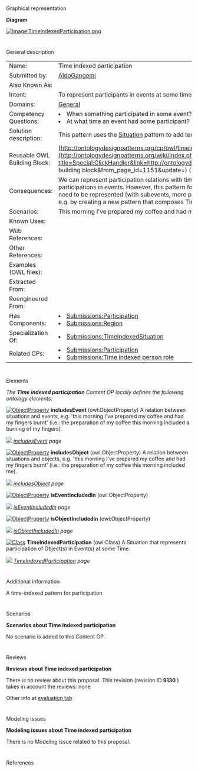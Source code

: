 # 

 Graphical representation



__Diagram__ 





[![Image:TimeIndexedParticipation.png](../images/7/73/TimeIndexedParticipation.png)](../Image/TimeIndexedParticipation.png "Image:TimeIndexedParticipation.png")





# 

 General description




|  |  |
| --- | --- |
|  Name:  |  Time indexed participation  |
|  Submitted by:  | [AldoGangemi](../User/AldoGangemi "User:AldoGangemi")  |
|  Also Known As:  |  |
|  Intent:  |  To represent participants in events at some time,To represent participants in parts of events.  |
|  Domains:  | [General](../Community/General "Community:General")  |
|  Competency Questions:  | <li>       When something participated in some event?      </li><li>       At what time an event had some participant?      </li> |
|  Solution description:  |  This pattern uses the [Situation](../Submissions/Situation "Submissions:Situation")  pattern to add temporal information to participation of objects into events.  |
|  Reusable OWL Building Block:  | [http://ontologydesignpatterns.org/cp/owl/timeindexedparticipation.owl](http://ontologydesignpatterns.org/wiki/index.php?title=Special:ClickHandler&link=http://ontologydesignpatterns.org/cp/owl/timeindexedparticipation.owl&message=OWL building block&from_page_id=1151&update=)  (737)  |
|  Consequences:  |  We can represent participation relations with time. This enables participations at different times as well as partial participations in events.  However, this pattern focuses on participation of one entity in one event. If complex events need to be represented (with subevents, more participants and times, etc.), a partonomic structure must be introduced, e.g. by creating a new pattern that composes TimeIndexedParticipation with PartOf.  |
|  Scenarios:  |  This morning I've prepared my coffee and had my fingers burnt, The football match lasted only ten minutes for Totti  |
|  Known Uses:  |  |
|  Web References:  |  |
|  Other References:  |  |
|  Examples (OWL files):  |  |
|  Extracted From:  |  |
|  Reengineered From:  |  |
|  Has Components:  | <li><a href="Submissions%253AParticipation.html" title="Submissions:Participation">        Submissions:Participation       </a></li><li><a href="Submissions%253ARegion.html" title="Submissions:Region">        Submissions:Region       </a></li> |
|  Specialization Of:  | <li><a href="Submissions%253ATimeIndexedSituation.html" title="Submissions:TimeIndexedSituation">        Submissions:TimeIndexedSituation       </a></li> |
|  Related CPs:  | <li><a href="Submissions%253AParticipation.html" title="Submissions:Participation">        Submissions:Participation       </a></li><li><a href="Submissions%253ATime_indexed_person_role.html" title="Submissions:Time indexed person role">        Submissions:Time indexed person role       </a></li> |



  





# 

 Elements



_The
 __Time indexed participation__ 
 Content OP locally defines the following ontology elements:_ 





[![ObjectProperty](../../../../images/thumb/c/c3/ObjectProperty.gif/20px-ObjectProperty.gif)](../Image/ObjectProperty.gif "ObjectProperty")
__includesEvent__ 
 (owl:ObjectProperty) A relation between situations and events, e.g. 'this morning I've prepared my coffee and had my fingers burnt' (i.e.: the preparation of my coffee this morning included a burning of my fingers).
 
[![](../../../../../images/thumb/8/87/ArrowRight.gif/11px-ArrowRight.gif)](../Image/ArrowRight.gif "ArrowRight.gif")
_[includesEvent](../Submissions/Time_indexed_participation/includesEvent "Submissions:Time indexed participation/includesEvent") 
 page_ 



[![ObjectProperty](../../../../images/thumb/c/c3/ObjectProperty.gif/20px-ObjectProperty.gif)](../Image/ObjectProperty.gif "ObjectProperty")
__includesObject__ 
 (owl:ObjectProperty) A relation between situations and objects, e.g. 'this morning I've prepared my coffee and had my fingers burnt' (i.e.: the preparation of my coffee this morning included me).
 
[![](../../../../../images/thumb/8/87/ArrowRight.gif/11px-ArrowRight.gif)](../Image/ArrowRight.gif "ArrowRight.gif")
_[includesObject](../Submissions/Time_indexed_participation/includesObject "Submissions:Time indexed participation/includesObject") 
 page_ 



[![ObjectProperty](../../../../images/thumb/c/c3/ObjectProperty.gif/20px-ObjectProperty.gif)](../Image/ObjectProperty.gif "ObjectProperty")
__isEventIncludedIn__ 
 (owl:ObjectProperty)
 
[![](../../../../../images/thumb/8/87/ArrowRight.gif/11px-ArrowRight.gif)](../Image/ArrowRight.gif "ArrowRight.gif")
_[isEventIncludedIn](../Submissions/Time_indexed_participation/isEventIncludedIn "Submissions:Time indexed participation/isEventIncludedIn") 
 page_ 



[![ObjectProperty](../../../../images/thumb/c/c3/ObjectProperty.gif/20px-ObjectProperty.gif)](../Image/ObjectProperty.gif "ObjectProperty")
__isObjectIncludedIn__ 
 (owl:ObjectProperty)
 
[![](../../../../../images/thumb/8/87/ArrowRight.gif/11px-ArrowRight.gif)](../Image/ArrowRight.gif "ArrowRight.gif")
_[isObjectIncludedIn](../Submissions/Time_indexed_participation/isObjectIncludedIn "Submissions:Time indexed participation/isObjectIncludedIn") 
 page_ 



[![Class](../images/thumb/2/27/Class.gif/20px-Class.gif)](../Image/Class.gif "Class")
__TimeIndexedParticipation__ 
 (owl:Class) A Situation that represents participation of Object(s) in Event(s) at some Time.
 
[![](../../../../../images/thumb/8/87/ArrowRight.gif/11px-ArrowRight.gif)](../Image/ArrowRight.gif "ArrowRight.gif")
_[TimeIndexedParticipation](../Submissions/Time_indexed_participation/TimeIndexedParticipation "Submissions:Time indexed participation/TimeIndexedParticipation") 
 page_ 


# 

 Additional information



 A time-indexed pattern for participation
 



# 

 Scenarios




__Scenarios about Time indexed participation__ 


 No scenario is added to this Content OP.
 




# 

 Reviews




__Reviews about Time indexed participation__ 


 There is no review about this proposal.
This revision (revision ID
 __9130__ 
 ) takes in account the reviews: none
 



 Other info at
 [evaluation tab](http://ontologydesignpatterns.org/wiki/index.php?title=Submissions:Time_indexed_participation&action=evaluation "http://ontologydesignpatterns.org/wiki/index.php?title=Submissions:Time_indexed_participation&action=evaluation") 





  





# 

 Modeling issues




__Modeling issues about Time indexed participation__ 


 There is no Modeling issue related to this proposal.
 




  





# 

 References